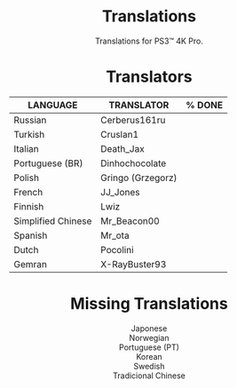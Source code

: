 <div align="center"> 

# Translations
Translations for PS3™ 4K Pro.

# Translators

| LANGUAGE | TRANSLATOR | % DONE
|-----------|-----------|--------
| Russian | Cerberus161ru
| Turkish | Cruslan1
| Italian | Death_Jax
| Portuguese (BR) | Dinhochocolate
| Polish | Gringo (Grzegorz)
| French | JJ_Jones
| Finnish | Lwiz
| Simplified Chinese | Mr_Beacon00
| Spanish | Mr_ota
| Dutch | Pocolini
| Gemran | X-RayBuster93

# Missing Translations
Japonese</br>
Norwegian</br>
Portuguese (PT)</br>
Korean</br>
Swedish</br>
Tradicional Chinese</br>

</div>
